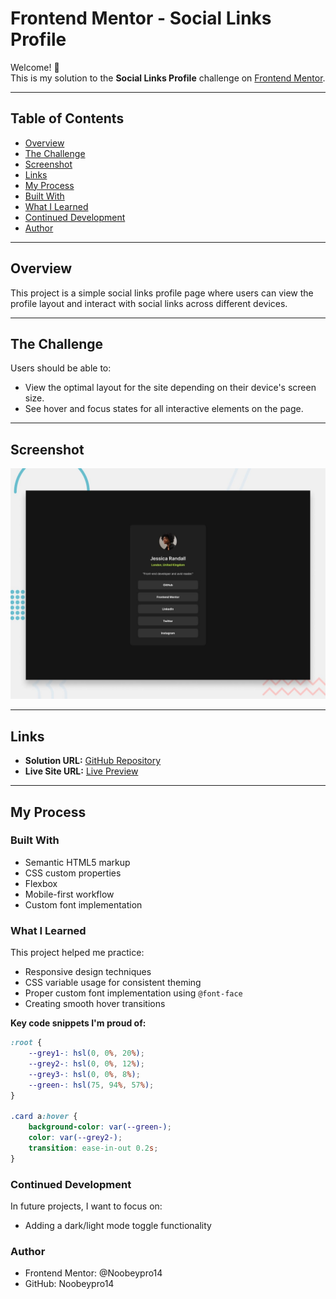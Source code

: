 # Frontend Mentor - Social Links Profile

Welcome! 👋  
This is my solution to the **Social Links Profile** challenge on [Frontend Mentor](https://www.frontendmentor.io/).

---

## Table of Contents
- [Overview](#overview)
- [The Challenge](#the-challenge)
- [Screenshot](#screenshot)
- [Links](#links)
- [My Process](#my-process)
- [Built With](#built-with)
- [What I Learned](#what-i-learned)
- [Continued Development](#continued-development)
- [Author](#author)

---

## Overview
This project is a simple social links profile page where users can view the profile layout and interact with social links across different devices.  

---

## The Challenge
Users should be able to:
- View the optimal layout for the site depending on their device's screen size.
- See hover and focus states for all interactive elements on the page.

---

## Screenshot
![Preview](preview.jpg)

---

## Links
- **Solution URL:** [GitHub Repository](#)
- **Live Site URL:** [Live Preview](#)

---

## My Process
### Built With
- Semantic HTML5 markup
- CSS custom properties
- Flexbox
- Mobile-first workflow
- Custom font implementation

### What I Learned
This project helped me practice:
- Responsive design techniques  
- CSS variable usage for consistent theming  
- Proper custom font implementation using `@font-face`  
- Creating smooth hover transitions  

**Key code snippets I'm proud of:**
```css
:root {
    --grey1-: hsl(0, 0%, 20%);
    --grey2-: hsl(0, 0%, 12%);
    --grey3-: hsl(0, 0%, 8%);
    --green-: hsl(75, 94%, 57%);
}

.card a:hover {
    background-color: var(--green-);
    color: var(--grey2-);
    transition: ease-in-out 0.2s;
}
```

### Continued Development
In future projects, I want to focus on:
- Adding a dark/light mode toggle functionality

### Author
- Frontend Mentor: @Noobeypro14
- GitHub: Noobeypro14
